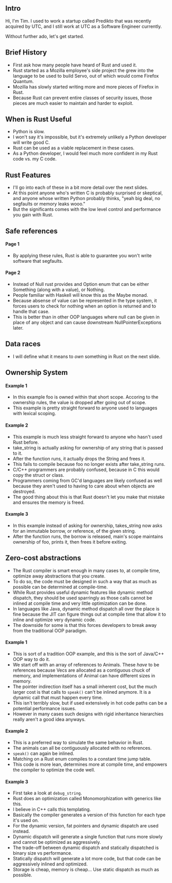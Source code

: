 ## Intro

Hi, I'm Tim.
I used to work a startup called Predikto that was recently acquired by UTC, and I still work at UTC as a Software Engineer currently.

Without further ado, let's get started.

## Brief History

- First ask how many people have heard of Rust and used it.
- Rust started as a Mozilla employee's side project the grew into the language to be used
  to build Servo, out of which would come Firefox Quantum.
- Mozilla has slowly started writing more and more pieces of Firefox in Rust.
- Because Rust can prevent entire classes of security issues, those pieces are much easier to maintain and harder to exploit.

## When is Rust Useful
- Python is slow.
- I won't say it's impossible, but it's extremely unlikely a Python developer will write good C.
- Rust can be used as a viable replacement in these cases.
- As a Python developer, I would feel much more confident in my Rust code vs. my C code.

## Rust Features
- I'll go into each of these in a bit more detail over the next slides.
- At this point anyone who's written C is probably surprised or skeptical, and anyone whose written Python probably thinks, "yeah big deal, no segfaults or memory leaks wooo."
- But the significants comes with the low level control and performance you gain with Rust.

## Safe references
#### Page 1
- By applying these rules, Rust is able to guarantee you won't write software that segfaults.

#### Page 2
- Instead of Null rust provides and Option enum that can be either Something (along with a value), or Nothing.
- People familiar with Haskell will know this as the Maybe monad.
- Because absense of value can be represented in the type system,
  it forces users to check for nothing when an option is returned and to handle that case.
- This is better than in other OOP languages where null can be given in place of any object and can cause downstream
  NullPointerExceptions later.

## Data races

- I will define what it means to _own_ something in Rust on the next slide.

## Ownership System

#### Example 1
- In this example foo is owned within that short scope.
  Accoring to the ownership rules, the value is dropped after going out of scope.
- This example is pretty straight forward to anyone used to languages with lexical scoping.

#### Example 2
- This example is much less straight forward to anyone who hasn't used Rust before.
- take_string is actually asking for ownership of any string that is passed to it.
- After the function runs, it actually drops the String and frees it.
- This fails to compile because foo no longer exists after take_string runs.
- C/C++ programmers are probably confused, because in C this would copy the struct or class.
- Programmers coming from GC'd languages are likely confused as well because they
  aren't used to having to care about when objects are destroyed.
- The good thing about this is that Rust doesn't let you make that mistake and ensures the memory is freed.

#### Example 3
- In this example instead of asking for ownership, takes_string now asks for an
  immutable borrow, or reference, of the given string.
- After the function runs, the borrow is released, main's scope maintains ownership
  of foo, prints it, then frees it before exiting.

## Zero-cost abstractions
- The Rust compiler is smart enough in many cases to, at compile time, optimize away abstractions that you create.
- To do so, the code must be designed in such a way that as much as possible can be determined at compile-time.
- While Rust provides useful dynamic features like dynamic method dispatch, they should be used sparringly as those
  calls cannot be inlined at compile time and very little optimization can be done.
- In languages like Java, dynamic method dispatch all over the place is fine because the JIT can figure things out at compile time
  that allow it to inline and optimize very dynamic code.
- The downside for some is that this forces developers to break away from the traditional OOP paradigm.

#### Example 1
- This is sort of a tradition OOP example, and this is the sort of Java/C++ OOP way to do it.
- We start off with an array of references to Animals. These _have_ to be references because Vecs are allocated
  as a contiguous chuck of memory, and implementations of Animal can have different sizes in memory.
- The pointer indirection itself has a small inherent cost, but the much larger cost is that calls to `speak()`
  can't be inlined anymore. It is a dynamic call that must happen every time.
- This isn't terribly slow, but if used extensively in hot code paths can be a potential performance issues.
- However in many cases such designs with rigid inheritance hierarchies really aren't a good idea anyways.

#### Example 2
- This is a preferred way to simulate the same behavior in Rust.
- The animals can all be contiguously allocated with no references.
- `speak()` can again be inlined.
- Matching on a Rust enum compiles to a constant time jump table.
- This code is more lean, determines more at compile time, and empowers the compiler to optimize the code well.

#### Example 3
- First take a look at `debug_string`.
- Rust does an optimization called Monomorphization with generics like this.
- I believe in C++ calls this templating.
- Basically the compiler generates a version of this function for each type it's used on.
- For the dynamic version, fat pointers and dynamic dispatch are used instead.
- Dynamic dispatch will generate a single function that runs more slowly and cannot be optimized as aggressively.
- The trade-off between dynamic dispatch and statically dispatched is binary size vs performance.
- Statically dispatch will generate a lot more code, but that code can be aggressively inlined and optimized.
- Storage is cheap, memory is cheap... Use static dispatch as much as possible.
